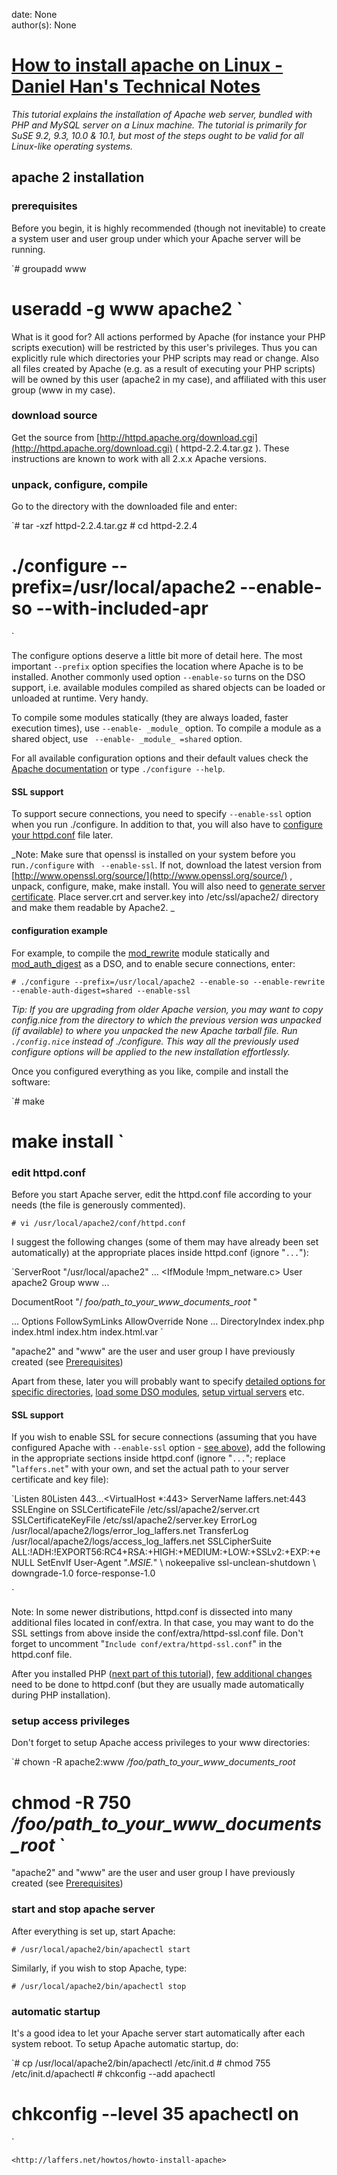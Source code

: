 
date: None  
author(s): None  

# [How to install apache on Linux - Daniel Han's Technical Notes](https://sites.google.com/site/xiangyangsite/home/technical-tips/linux-unix/apache-web-server/apache)

_This tutorial explains the installation of Apache web server, bundled with PHP and MySQL server on a Linux machine. The tutorial is primarily for SuSE 9.2, 9.3, 10.0 & 10.1, but most of the steps ought to be valid for all Linux-like operating systems._

## apache 2 installation

### prerequisites

Before you begin, it is highly recommended (though not inevitable) to create a system user and user group under which your Apache server will be running.

`# groupadd www   
# useradd -g www apache2 `

What is it good for? All actions performed by Apache (for instance your PHP scripts execution) will be restricted by this user's privileges. Thus you can explicitly rule which directories your PHP scripts may read or change. Also all files created by Apache (e.g. as a result of executing your PHP scripts) will be owned by this user (apache2 in my case), and affiliated with this user group (www in my case).

### download source 

Get the source from [http://httpd.apache.org/download.cgi](http://httpd.apache.org/download.cgi) ( httpd-2.2.4.tar.gz ). These instructions are known to work with all 2.x.x Apache versions. 

### unpack, configure, compile 

Go to the directory with the downloaded file and enter:

`# tar -xzf httpd-2.2.4.tar.gz # cd httpd-2.2.4 

# ./configure --prefix=/usr/local/apache2 --enable-so --with-included-apr 

`

The configure options deserve a little bit more of detail here. The most important `--prefix` option specifies the location where Apache is to be installed. Another commonly used option `--enable-so` turns on the DSO support, i.e. available modules compiled as shared objects can be loaded or unloaded at runtime. Very handy.

To compile some modules statically (they are always loaded, faster execution times), use `--enable- _module_` option. To compile a module as a shared object, use ` --enable- _module_ =shared` option.

For all available configuration options and their default values check the [Apache documentation](http://httpd.apache.org/docs-2.2/programs/configure.html#configurationoptions) or type `./configure --help`.

#### SSL support

To support secure connections, you need to specify `--enable-ssl` option when you run ./configure. In addition to that, you will also have to [configure your httpd.conf](http://laffers.net/howtos/howto-install-apache#edit_httpd_conf_for_ssl) file later. 

_Note: Make sure that openssl is installed on your system before you run`./configure` with ` --enable-ssl`. If not, download the latest version from [http://www.openssl.org/source/](http://www.openssl.org/source/) , unpack, configure, make, make install. You will also need to [generate server certificate](http://www.google.com/search?hl=en&q=howto+generate+ssl+certificate&btnG=Google+Search). Place server.crt and server.key into /etc/ssl/apache2/ directory and make them readable by Apache2. _

#### configuration example

For example, to compile the [mod_rewrite](http://httpd.apache.org/docs-2.0/mod/mod_rewrite.html) module statically and [mod_auth_digest](http://httpd.apache.org/docs-2.0/mod/mod_auth_digest.html) as a DSO, and to enable secure connections, enter:

`# ./configure --prefix=/usr/local/apache2 --enable-so --enable-rewrite --enable-auth-digest=shared --enable-ssl`

_Tip: If you are upgrading from older Apache version, you may want to copy config.nice from the directory to which the previous version was unpacked (if available) to where you unpacked the new Apache tarball file. Run `./config.nice` instead of_ _./configure. This way all the previously used configure options will be applied to the new installation effortlessly._

Once you configured everything as you like, compile and install the software:

`# make   
# make install `

### edit httpd.conf

Before you start Apache server, edit the httpd.conf file according to your needs (the file is generously commented). 

`# vi /usr/local/apache2/conf/httpd.conf`

I suggest the following changes (some of them may have already been set automatically) at the appropriate places inside httpd.conf (ignore "`...`"):

`ServerRoot "/usr/local/apache2" ... <IfModule !mpm_netware.c> User apache2 Group www </IfModule>... 

DocumentRoot "/ _foo/path_to_your_www_documents_root_ " 

... <Directory /> Options FollowSymLinks AllowOverride None </Directory> ... DirectoryIndex index.php index.html index.htm index.html.var `

"apache2" and "www" are the user and user group I have previously created (see [Prerequisites](http://laffers.net/howtos/howto-install-apache#prerequisites))

Apart from these, later you will probably want to specify [detailed options for specific directories](http://httpd.apache.org/docs-2.0/mod/core.html#directory), [load some DSO modules](http://httpd.apache.org/docs-2.0/mod/mod_so.html#loadmodule), [setup virtual servers](http://httpd.apache.org/docs-2.0/vhosts/) etc.

#### SSL support 

If you wish to enable SSL for secure connections (assuming that you have configured Apache with `--enable-ssl` option - [see above](http://laffers.net/howtos/howto-install-apache#unpack_configure_compile)), add the following in the appropriate sections inside httpd.conf (ignore "`...`"; replace "`laffers.net`" with your own, and set the actual path to your server certificate and key file): 

`Listen 80Listen 443...<VirtualHost *:443> ServerName laffers.net:443 SSLEngine on SSLCertificateFile /etc/ssl/apache2/server.crt SSLCertificateKeyFile /etc/ssl/apache2/server.key ErrorLog /usr/local/apache2/logs/error_log_laffers.net TransferLog /usr/local/apache2/logs/access_log_laffers.net SSLCipherSuite ALL:!ADH:!EXPORT56:RC4+RSA:+HIGH:+MEDIUM:+LOW:+SSLv2:+EXP:+eNULL SetEnvIf User-Agent ".*MSIE.*" \ nokeepalive ssl-unclean-shutdown \ downgrade-1.0 force-response-1.0

</VirtualHost>

`

Note: In some newer distributions, httpd.conf is dissected into many additional files located in conf/extra. In that case, you may want to do the SSL settings from above inside the conf/extra/httpd-ssl.conf file. Don't forget to uncomment "`Include conf/extra/httpd-ssl.conf`" in the httpd.conf file. 

After you installed PHP ([next part of this tutorial](http://laffers.net/howtos/howto-install-php)), [few additional changes](http://laffers.net/howtos/howto-install-php#edit_httpd_conf) need to be done to httpd.conf (but they are usually made automatically during PHP installation).

### setup access privileges

Don't forget to setup Apache access privileges to your www directories:

`# chown -R apache2:www _/foo/path_to_your_www_documents_root_  
# chmod -R 750 _/foo/path_to_your_www_documents_root_ `

"apache2" and "www" are the user and user group I have previously created (see [Prerequisites](http://laffers.net/howtos/howto-install-apache#prerequisites))

### start and stop apache server

After everything is set up, start Apache: 

`# /usr/local/apache2/bin/apachectl start   
`

Similarly, if you wish to stop Apache, type:

`# /usr/local/apache2/bin/apachectl stop   
`

### automatic startup 

It's a good idea to let your Apache server start automatically after each system reboot. To setup Apache automatic startup, do:

`# cp /usr/local/apache2/bin/apachectl /etc/init.d # chmod 755 /etc/init.d/apachectl # chkconfig --add apachectl 

# chkconfig --level 35 apachectl on 

`

`<http://laffers.net/howtos/howto-install-apache>`

